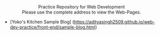 <div align="center">Practice Repository for Web Development</div>

<div align="center">Please use the complete address to view the Web-Pages.</div>

- [Yoko's Kitchen Sample Blog] (https://adityasingh2509.github.io/web-dev-practice/front-end/sample-blog.html)







